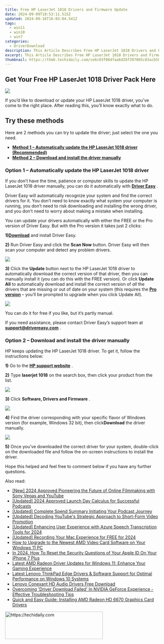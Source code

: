 ```yaml
---
title: Free HP LaserJet 1018 Drivers and Firmware Update
date: 2024-09-09T18:53:11.515Z
updated: 2024-09-16T16:03:04.541Z
tags:
  - win11
  - win10
  - win7
categories:
  - DriverDownload
description: This Article Describes Free HP LaserJet 1018 Drivers and Firmware Update
excerpt: This Article Describes Free HP LaserJet 1018 Drivers and Firmware Update
thumbnail: https://thmb.techidaily.com/ce6c03f084faa6d28f397065c83acb50be7be1ae3bde8fc728fb219e33b59c83.jpeg
---
```


## Get Your Free HP LaserJet 1018 Driver Pack Here

![](https://images.drivereasy.com/wp-content/uploads/2019/10/image-235.png)

 If you’d like to download or update your HP LaserJet 1018 driver, you’ve come to the right place. After reading this, you’ll know exactly what to do.

## Try these methods

 Here are 2 methods you can try to update the driver; just select the one you need.

* **[Method 1 – Automatically update the HP LaserJet 1018 driver (Recommended)](https://www.drivereasy.com/knowledge/hp-laserjet-1018-driver-download-for-windows-7-8-10/#a)**
* **[Method 2 – Download and install the driver manually](https://tools.techidaily.com/drivereasy/download/)**

### Option 1 – Automatically update the HP LaserJet 1018 driver

 If you don’t have the time, patience or computer skills to update the HP LaserJet 1018 driver manually, you can do it automatically with **[Driver Easy](https://tools.techidaily.com/drivereasy/download/)**  .

 Driver Easy will automatically recognize your system and find the correct drivers for it. You don’t need to know exactly what system your computer is running, you don’t need to risk downloading and installing the wrong driver, and you don’t need to worry about making a mistake when installing.

 You can update your drivers automatically with either the FREE or the Pro version of Driver Easy. But with the Pro version it takes just 2 clicks:

 **1)[Download](https://tools.techidaily.com/drivereasy/download/)**  and install Driver Easy.

**2)** Run Driver Easy and click the **Scan Now** button. Driver Easy will then scan your computer and detect any problem drivers.

![](https://images.drivereasy.com/wp-content/uploads/2019/10/image-229.png)

**3)** Click the **Update**  button next to the HP LaserJet 1018 driver to automatically download the correct version of that driver, then you can manually install it (you can do this with the FREE version). Or click **Update All** to automatically download and install the correct version of _all_  the drivers that are missing or out of date on your system (this requires the **[Pro version](https://tools.techidaily.com/drivereasy/download/)**  – you’ll be prompted to upgrade when you click Update All).

![](https://images.drivereasy.com/wp-content/uploads/2019/10/image-228.png)

 You can do it for free if you like, but it’s partly manual.

 If you need assistance, please contact Driver Easy’s support team at [**support@drivereasy.com**](https://tools.techidaily.com/drivereasy/download/) .

### Option 2 – Download and install the driver manually

 HP keeps updating the HP LaserJet 1018 driver. To get it, follow the instructions below:

**1)** Go to the **[HP support website](https://support.hp.com/us-en)**  .

**2)**  Type **laserjet 1018** on the search box, then click your product from the list.

![](https://images.drivereasy.com/wp-content/uploads/2019/10/image-232-1024x310.png)

**3)**  Click **Software, Drivers and Firmware** .

![](https://images.drivereasy.com/wp-content/uploads/2019/10/image-233-1024x438.png)

**4)** Find the driver corresponding with your specific flavor of Windows version (for example, Windows 32 bit), then click**Download** the driver manually.

![](https://images.drivereasy.com/wp-content/uploads/2019/10/image-234-1024x565.png)

**5)**  Once you’ve downloaded the correct driver for your system, double-click on the downloaded file and follow the on-screen instructions to install the driver.

 Hope this helped and feel free to comment below if you have any further questions.

<ins class="adsbygoogle"
     style="display:block"
     data-ad-format="autorelaxed"
     data-ad-client="ca-pub-7571918770474297"
     data-ad-slot="1223367746"></ins>

<ins class="adsbygoogle"
     style="display:block"
     data-ad-client="ca-pub-7571918770474297"
     data-ad-slot="8358498916"
     data-ad-format="auto"
     data-full-width-responsive="true"></ins>

<span class="atpl-alsoreadstyle">Also read:</span>
<div><ul>
<li><a href="https://youtube-lab.techidaily.com/024-approved-pioneering-the-future-of-online-filmmaking-with-sony-vegas-and-youtube/"><u>[New] 2024 Approved Pioneering the Future of Online Filmmaking with Sony Vegas and YouTube</u></a></li>
<li><a href="https://fox-access.techidaily.com/updated-2024-approved-launch-day-calculus-for-successful-podcasts/"><u>[Updated] 2024 Approved Launch Day Calculus for Successful Podcasts</u></a></li>
<li><a href="https://extra-tips.techidaily.com/updated-complete-spend-summary-initiating-your-podcast-journey/"><u>[Updated] Complete Spend Summary Initiating Your Podcast Journey</u></a></li>
<li><a href="https://youtube-clips.techidaily.com/updated-decoding-youtubes-strategic-approach-to-short-form-video-promotion/"><u>[Updated] Decoding YouTube's Strategic Approach to Short-Form Video Promotion</u></a></li>
<li><a href="https://article-tips.techidaily.com/updated-enhancing-user-experience-with-azure-speech-transcription-tools-for-2024/"><u>[Updated] Enhancing User Experience with Azure Speech Transcription Tools for 2024</u></a></li>
<li><a href="https://screen-sharing-recording.techidaily.com/updated-recording-your-mac-experience-for-free-for-2024/"><u>[Updated] Recording Your Mac Experience for FREE for 2024</u></a></li>
<li><a href="https://driver-download.techidaily.com/how-to-upgrade-to-the-newest-amd-video-card-software-on-your-windows-11-pc/"><u>How to Upgrade to the Newest AMD Video Card Software on Your Windows 11 PC</u></a></li>
<li><a href="https://apple-account.techidaily.com/in-2024-how-to-reset-the-security-questions-of-your-apple-id-on-your-iphone-7-plus-by-drfone-ios/"><u>In 2024, How To Reset the Security Questions of Your Apple ID On Your iPhone 7 Plus</u></a></li>
<li><a href="https://driver-download.techidaily.com/latest-amd-radeon-driver-updates-for-windows-11-enhance-your-gaming-experience/"><u>Latest AMD Radeon Driver Updates for Windows 11: Enhance Your Gaming Experience</u></a></li>
<li><a href="https://driver-download.techidaily.com/latest-lenovo-thinkpad-edge-drivers-and-software-support-for-optimal-performance-on-windows-10-systems/"><u>Latest Lenovo ThinkPad Edge Drivers & Software Support for Optimal Performance on Windows 10 Systems</u></a></li>
<li><a href="https://driver-download.techidaily.com/lenovo-conexant-hd-audio-drivers-free-download/"><u>Lenovo Conexant HD Audio Drivers Free Download</u></a></li>
<li><a href="https://driver-download.techidaily.com/overcoming-driver-download-failed-in-nvidia-geforce-experience-effective-troubleshooting-tips/"><u>Overcoming 'Driver Download Failed' In NVIDIA GeForce Experience - Effective Troubleshooting Tips</u></a></li>
<li><a href="https://driver-download.techidaily.com/quick-and-easy-guide-installing-amd-radeon-hd-6670-graphics-card-drivers/"><u>Quick and Easy Guide: Installing AMD Radeon HD 6670 Graphics Card Drivers</u></a></li>
</ul></div>

<!-- affiliate ads begin -->
<a href="https://wigfever.sjv.io/c/5597632/2014857/22899" target="_top" id="2014857">
  <img src="//a.impactradius-go.com/display-ad/22899-2014857" border="0" alt="https://techidaily.com" width="320" height="90"/>
</a>
<img height="0" width="0" src="https://wigfever.sjv.io/i/5597632/2014857/22899" style="position:absolute;visibility:hidden;" border="0" />
<!-- affiliate ads end -->

